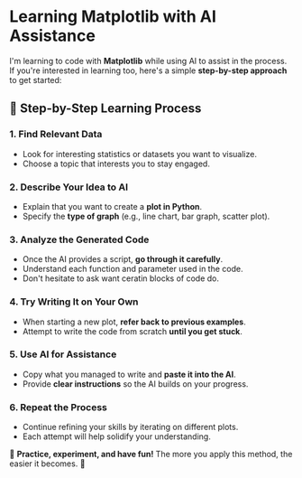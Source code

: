 # Learning Matplotlib with AI Assistance

I'm learning to code with **Matplotlib** while using AI to assist in the process.  
If you're interested in learning too, here's a simple **step-by-step approach** to get started:  

## 📌 Step-by-Step Learning Process  

### 1. Find Relevant Data  
- Look for interesting statistics or datasets you want to visualize.  
- Choose a topic that interests you to stay engaged.  

### 2. Describe Your Idea to AI  
- Explain that you want to create a **plot in Python**.  
- Specify the **type of graph** (e.g., line chart, bar graph, scatter plot).  

### 3. Analyze the Generated Code  
- Once the AI provides a script, **go through it carefully**.  
- Understand each function and parameter used in the code.
- Don't hesitate to ask want ceratin blocks of code do.  

### 4. Try Writing It on Your Own  
- When starting a new plot, **refer back to previous examples**.  
- Attempt to write the code from scratch **until you get stuck**.  

### 5. Use AI for Assistance  
- Copy what you managed to write and **paste it into the AI**.  
- Provide **clear instructions** so the AI builds on your progress.  

### 6. Repeat the Process  
- Continue refining your skills by iterating on different plots.  
- Each attempt will help solidify your understanding.  

🔄 **Practice, experiment, and have fun!** The more you apply this method, the easier it becomes. 🚀  
